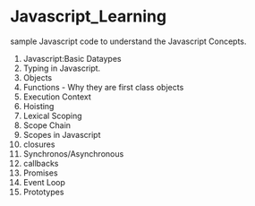 # Javascript_Learning

sample Javascript code to understand the Javascript Concepts.

1. Javascript:Basic Dataypes
2. Typing in Javascript.
3. Objects
4. Functions - Why they are first class objects
5. Execution Context
6. Hoisting
7. Lexical Scoping
8. Scope Chain
9. Scopes in Javascript
10. closures
11. Synchronos/Asynchronous
12. callbacks
13. Promises
14. Event Loop
15. Prototypes
